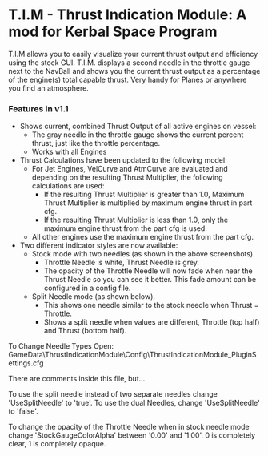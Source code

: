 # T.I.M - Thrust Indication Module: A mod for Kerbal Space Program

T.I.M allows you to easily visualize your current thrust output and efficiency using the stock GUI. T.I.M. displays a second needle in the throttle gauge next to the NavBall and shows you the current thrust output as a percentage of the engine(s) total capable thrust.  Very handy for Planes or anywhere you find an atmosphere.

### Features in v1.1

* Shows current, combined Thrust Output of all active engines on vessel:
  * The gray needle in the throttle gauge shows the current percent thrust, just like the throttle percentage.
  * Works with all Engines
* Thrust Calculations have been updated to the following model:
  * For Jet Engines, VelCurve and AtmCurve are evaluated and depending on the resulting Thrust Multiplier, the following calculations are used:
    * If the resulting Thrust Multiplier is greater than 1.0, Maximum Thrust Multiplier is multiplied by maximum engine thrust in part cfg.
    * If the resulting Thrust Multiplier is less than 1.0, only the maximum engine thrust from the part cfg is used.
  * All other engines use the maximum engine thrust from the part cfg.
* Two different indicator styles are now available:
  * Stock mode with two needles (as shown in the above screenshots).
    * Throttle Needle is white, Thrust Needle is grey.
    * The opacity of the Throttle Needle will now fade when near the Thrust Needle so you can see it better.  This fade amount can be configured in a config file.
  * Split Needle mode (as shown below).
    * This shows one needle similar to the stock needle when Thrust = Throttle. 
    * Shows a split needle when values are different, Throttle (top half) and Thrust (bottom half).

To Change Needle Types Open: GameData\ThrustIndicationModule\Config\ThrustIndicationModule_PluginSettings.cfg

There are comments inside this file, but...

To use the split needle instead of two separate needles change 'UseSplitNeedle' to 'true'.  To use the dual Needles, change 'UseSplitNeedle' to 'false'.

To change the opacity of the Throttle Needle when in stock needle mode change 'StockGaugeColorAlpha' between '0.00' and '1.00'. 0 is completely clear, 1 is completely opaque. 
